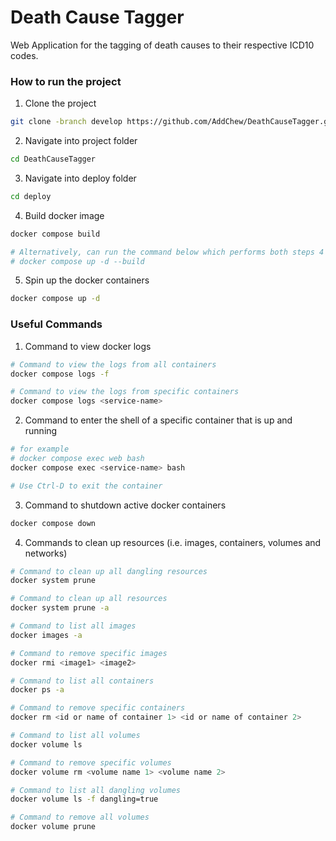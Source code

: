 # Death Cause Tagger

Web Application for the tagging of death causes to their respective ICD10 codes.

### How to run the project

1. Clone the project
```sh
git clone -branch develop https://github.com/AddChew/DeathCauseTagger.git
```

2. Navigate into project folder
```sh
cd DeathCauseTagger
```

3. Navigate into deploy folder
```sh
cd deploy
```

4. Build docker image
```sh
docker compose build

# Alternatively, can run the command below which performs both steps 4 and 5.
# docker compose up -d --build
```

5. Spin up the docker containers
```sh
docker compose up -d
```

### Useful Commands

1. Command to view docker logs
```sh
# Command to view the logs from all containers
docker compose logs -f

# Command to view the logs from specific containers
docker compose logs <service-name>
```

2. Command to enter the shell of a specific container that is up and running
```sh
# for example
# docker compose exec web bash
docker compose exec <service-name> bash

# Use Ctrl-D to exit the container
```

3. Command to shutdown active docker containers
```sh
docker compose down
```

4. Commands to clean up resources (i.e. images, containers, volumes and networks)
```sh
# Command to clean up all dangling resources
docker system prune

# Command to clean up all resources
docker system prune -a

# Command to list all images
docker images -a

# Command to remove specific images
docker rmi <image1> <image2>

# Command to list all containers
docker ps -a

# Command to remove specific containers
docker rm <id or name of container 1> <id or name of container 2>

# Command to list all volumes
docker volume ls

# Command to remove specific volumes
docker volume rm <volume name 1> <volume name 2>

# Command to list all dangling volumes
docker volume ls -f dangling=true

# Command to remove all volumes
docker volume prune
```